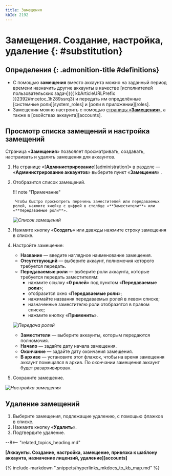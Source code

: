 ```yaml
---
title: Замещения
kbId: 2192
---
```


# Замещения. Создание, настройка, удаление {: #substitution}

<div class="admonition question" markdown="block">

## Определения {: .admonition-title #definitions}

- С помощью **замещения** вместо аккаунта можно на заданный период времени назначить другие аккаунты в качестве [исполнителей пользовательских задач]({{ kbArticleURLPrefix }}2392#mcetoc_1h289ssrq3) и передать им определённые [системные роли][system_roles] и [роли в приложении][roles].
- Замещения можно настроить с помощью [страницы «**Замещения**»](#просмотр-списка-замещений-и-настройка-замещений), а также в [свойствах аккаунта][accounts].

</div>

## Просмотр списка замещений и настройка замещений

Страница «**Замещения**» позволяет просматривать, создавать, настраивать и удалять замещения для аккаунтов.

1. На странице «[**Администрирование**][administration]» в разделе — «**Администрирование аккаунтов**» выберите пункт «**Замещения**» <i class="fa-light  fa-user-clock">‌</i>.
2. Отобразится список замещений.

    !!! note "Примечание"

        Чтобы быстро просмотреть перечень заместителей или передаваемых ролей, нажмите ячейку с цифрой в столбце «**Заместители**» или «**Передаваемые роли**».

    *![Список замещений](img/substitutions.png)*

3. Нажмите кнопку «**Создать**» или дважды нажмите строку замещения в списке.
4. Настройте замещение:

    - **Название** — введите наглядное наименование замещения.
    - **Отсутствующий** — выберите аккаунт, полномочия которого требуется передать.
    - **Передаваемые роли** — выберите роли аккаунта, которые требуется передать заместителям:
        - нажмите ссылку «**0 ролей**» под пунктом «**Передаваемые роли**»;
        - отобразится окно «**Передаваемые роли**»;
        - нажимайте названия передаваемых ролей в левом списке;
        - назначенные заместителю роли отобразятся в правом списке;
        - нажмите кнопку «**Применить**».

    _![Передача ролей](img/substitution_assigned_roles.png)_

    - **Заместители** — выберите аккаунты, которым передаются полномочия.
    - **Начало** — задайте дату начала замещения.
    - **Окончание** — задайте дату окончания замещения.
    - **В архиве** — установите этот флажок, чтобы на время замещения аккаунт помещался в архив. По окончании замещения аккаунт будет разархивирован.
5. Сохраните замещение.

_![Настройка замещения](img/substitution_properties.png)_

## Удаление замещений

1. Выберите замещения, подлежащие удалению, с помощью флажков в списке.
2. Нажмите кнопку «**Удалить**».
3. Подтвердите удаление.

--8<-- "related_topics_heading.md"

**[Аккаунты. Создание, настройка, замещение, привязка к шаблону аккаунта, назначение лицензий, удаление][accounts]**

{%
include-markdown ".snippets/hyperlinks_mkdocs_to_kb_map.md"
%}
